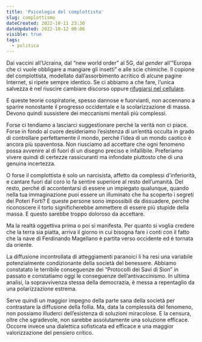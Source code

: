 ```yaml
---
title: 'Psicologia del complottista'
slug: complottismo
dateCreated: 2022-10-11 23:30
dateUpdated: 2022-10-12 00:06
visible: true
tags:
  - politica
---
```


<span class="newthought">Dai vaccini</span> all’Ucraina, dal “new world order” al 5G, dal _gender_ all’”Europa che ci vuole obbligare a mangiare gli insetti” e alle scie chimiche. Il copione del complottista, modellato dall’assorbimento acritico di alcune pagine Internet, si ripete sempre identico. Se ci abbiamo a che fare, l’unica salvezza è nel riuscire cambiare discorso oppure [rifugiarsi nel cellulare](/notes/internet).

E queste teorie cospiratorie, spesso dannose e fuorvianti, non accennano a sparire nonostante il progresso occidentale e la scolarizzazione di massa. Devono quindi sussistere dei meccanismi mentali più complessi.

Forse ci tendiamo a lasciarci suggestionare perché la verità non ci piace. Forse in fondo al cuore desideriamo l’esistenza di un’entità occulta in grado di controllare perfettamente il mondo, perché l’idea di un mondo caotico è ancora più spaventosa. Non riusciamo ad accettare che ogni fenomeno possa avvenire al di fuori di un disegno preciso e infallibile. Preferiamo vivere quindi di certezze rassicuranti ma infondate piuttosto che di una genuina incertezza.

O forse il complottista è solo un narcisista, affetto da complessi d'inferiorità, e cantare fuori dal coro lo fa sentire superiore al resto dell’umanità. Del resto, perché di accontentarsi di essere un impiegato qualunque, quando nella tua immaginazione puoi essere un illuminato che ha scoperto i segreti dei Poteri Forti? E queste persone sono impossibili da dissuadere, perché riconoscere il torto significherebbe ammettere di essere più stupide della massa. E questo sarebbe troppo doloroso da accettare.

Ma la realtà oggettiva prima o poi si manifesta. Per quanto si voglia credere che la terra sia piatta, arriva il giorno in cui bisogna fare i conti con il fatto che la nave di Ferdinando Magellano è partita verso occidente ed è tornata da oriente.

La diffusione incontrollata di atteggiamenti paranoici li ha resi una variabile potenzialmente condizionante della società del benessere. Abbiamo constatato le terribile conseguenze dei “Protocolli dei Savi di Sion” in passato e constatiamo oggi le conseguenze dell’antivaccinismo. In ultima analisi, la sopravvivenza stessa della democrazia, è messa a repentaglio da una polarizzazione estrema.

Serve quindi un maggior impegno della parte sana della società per contrastare la diffusione della follia. Ma, data la complessità del fenomeno, non possiamo illuderci dell’esistenza di soluzioni miracolose. E la censura, oltre che sgradevole, non sarebbe assolutamente una soluzione efficace. Occorre invece una dialettica sofisticata ed efficace e una maggior valorizzazione del pensiero critico.
